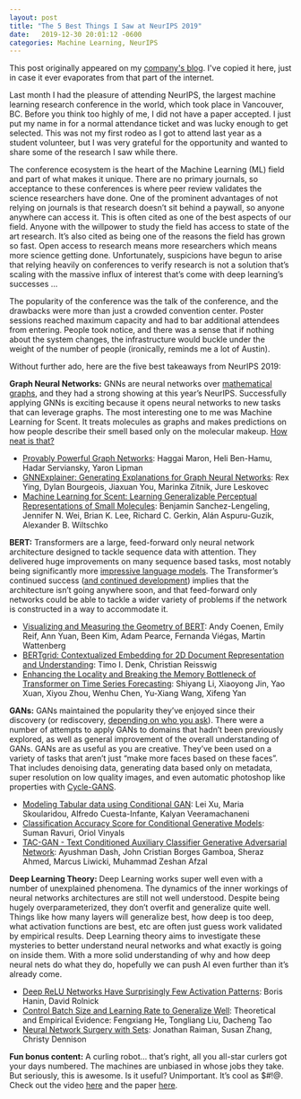 ```yaml
---
layout: post
title: "The 5 Best Things I Saw at NeurIPS 2019"
date:   2019-12-30 20:01:12 -0600
categories: Machine Learning, NeurIPS
---
```

This post originally appeared on my [company's blog](https://www.kungfu.ai/blog-post/the-5-best-things-we-saw-at-neurips-2019).
I've copied it here, just in case it ever evaporates from that part of the internet.


Last month I had the pleasure of attending NeurIPS, the largest machine learning research conference in the world, which took place in Vancouver, BC. Before you think too highly of me, I did not have a paper accepted. I just put my name in for a normal attendance ticket and was lucky enough to get selected. This was not my first rodeo as I got to attend last year as a student volunteer, but I was very grateful for the opportunity and wanted to share some of the research I saw while there.

The conference ecosystem is the heart of the Machine Learning (ML) field and part of what makes it unique. There are no primary journals, so acceptance to these conferences is where peer review validates the science researchers have done. One of the prominent advantages of not relying on journals is that research doesn’t sit behind a paywall, so anyone anywhere can access it. This is often cited as one of the best aspects of our field. Anyone with the willpower to study the field has access to state of the art research. It’s also cited as being one of the reasons the field has grown so fast. Open access to research means more researchers which means more science getting done. Unfortunately, suspicions have begun to arise that relying heavily on conferences to verify research is not a solution that’s scaling with the massive influx of interest that’s come with deep learning’s successes …

The popularity of the conference was the talk of the conference, and the drawbacks were more than just a crowded convention center. Poster sessions reached maximum capacity and had to bar additional attendees from entering. People took notice, and there was a sense that if nothing about the system changes, the infrastructure would buckle under the weight of the number of people (ironically, reminds me a lot of Austin).

Without further ado, here are the five best takeaways from NeurIPS 2019:

**‍Graph Neural Networks:** GNNs are neural networks over [mathematical graphs](https://en.wikipedia.org/wiki/Graph_theory), and they had a strong showing at this year’s NeurIPS. Successfully applying GNNs is exciting because it opens neural networks to new tasks that can leverage graphs. The most interesting one to me was Machine Learning for Scent. It treats molecules as graphs and makes predictions on how people describe their smell based only on the molecular makeup. [How neat is that?](https://www.youtube.com/watch?v=Hm3JodBR-vs)

- [Provably Powerful Graph Networks](https://arxiv.org/abs/1905.11136): Haggai Maron, Heli Ben-Hamu, Hadar Serviansky, Yaron Lipman
- [GNNExplainer: Generating Explanations for Graph Neural Networks](https://arxiv.org/abs/1903.03894): Rex Ying, Dylan Bourgeois, Jiaxuan You, Marinka Zitnik, Jure Leskovec
- [Machine Learning for Scent: Learning Generalizable Perceptual Representations of Small Molecules](https://arxiv.org/abs/1910.10685): Benjamin Sanchez-Lengeling, Jennifer N. Wei, Brian K. Lee, Richard C. Gerkin, Alán Aspuru-Guzik, Alexander B. Wiltschko

**BERT:** Transformers are a large, feed-forward only neural network architecture designed to tackle sequence data with attention. They delivered huge improvements on many sequence based tasks, most notably being significantly more [impressive language models](https://openai.com/blog/better-language-models/). The Transformer’s continued success ([and continued development](https://ai.googleblog.com/2020/01/reformer-efficient-transformer.html)) implies that the architecture isn’t going anywhere soon, and that feed-forward only networks could be able to tackle a wider variety of problems if the network is constructed in a way to accommodate it.

- [Visualizing and Measuring the Geometry of BERT](https://arxiv.org/abs/1906.02715): Andy Coenen, Emily Reif, Ann Yuan, Been Kim, Adam Pearce, Fernanda Viégas, Martin Wattenberg
- [BERTgrid: Contextualized Embedding for 2D Document Representation and Understanding](https://openreview.net/forum?id=H1gsGaq9US): Timo I. Denk, Christian Reisswig
- [Enhancing the Locality and Breaking the Memory Bottleneck of Transformer on Time Series Forecasting](https://arxiv.org/abs/1907.00235): Shiyang Li, Xiaoyong Jin, Yao Xuan, Xiyou Zhou, Wenhu Chen, Yu-Xiang Wang, Xifeng Yan

**GANs:** GANs maintained the popularity they’ve enjoyed since their discovery (or rediscovery, [depending on who you ask](https://www.reddit.com/r/MachineLearning/comments/djju8a/d_jurgen_schmidhuber_really_had_gans_in_1990/)). There were a number of attempts to apply GANs to domains that hadn’t been previously explored, as well as general improvement of the overall understanding of GANs. GANs are as useful as you are creative. They’ve been used on a variety of tasks that aren’t just “make more faces based on these faces”. That includes denoising data, generating data based only on metadata, super resolution on low quality images, and even automatic photoshop like properties with [Cycle-GANS](https://junyanz.github.io/CycleGAN/).  

- [Modeling Tabular data using Conditional GAN](https://arxiv.org/abs/1907.00503): Lei Xu, Maria Skoularidou, Alfredo Cuesta-Infante, Kalyan Veeramachaneni
- [Classification Accuracy Score for Conditional Generative Models](https://arxiv.org/abs/1905.10887): Suman Ravuri, Oriol Vinyals
- [TAC-GAN - Text Conditioned Auxiliary Classifier Generative Adversarial Network](https://arxiv.org/abs/1703.06412): Ayushman Dash, John Cristian Borges Gamboa, Sheraz Ahmed, Marcus Liwicki, Muhammad Zeshan Afzal

**Deep Learning Theory:** Deep Learning works super well even with a number of unexplained phenomena. The dynamics of the inner workings of neural networks architectures are still not well understood. Despite being hugely overparameterized, they don’t overfit and generalize quite well. Things like how many layers will generalize best, how deep is too deep, what activation functions are best, etc are often just guess work validated by empirical results. Deep Learning theory aims to investigate these mysteries to better understand neural networks and what exactly is going on inside them. With a more solid understanding of why and how deep neural nets do what they do, hopefully we can push AI even further than it’s already come.

- [Deep ReLU Networks Have Surprisingly Few Activation Patterns](https://arxiv.org/abs/1906.00904): Boris Hanin, David Rolnick
- [Control Batch Size and Learning Rate to Generalize Well](https://papers.nips.cc/paper/8398-control-batch-size-and-learning-rate-to-generalize-well-theoretical-and-empirical-evidence.pdf): Theoretical and Empirical Evidence: Fengxiang He, Tongliang Liu, Dacheng Tao
- [Neural Network Surgery with Sets](https://arxiv.org/abs/1912.06719): Jonathan Raiman, Susan Zhang, Christy Dennison


**Fun bonus content:** A curling robot… that’s right, all you all-star curlers got your days numbered. The machines are unbiased in whose jobs they take. But seriously, this is awesome. Is it useful? Unimportant. It’s cool as $#!@. Check out the video [here](https://www.youtube.com/watch?v=yXygf8oz58k&feature=youtu.be) and the paper [here](https://www.ijcai.org/Proceedings/2018/0870.pdf). 
